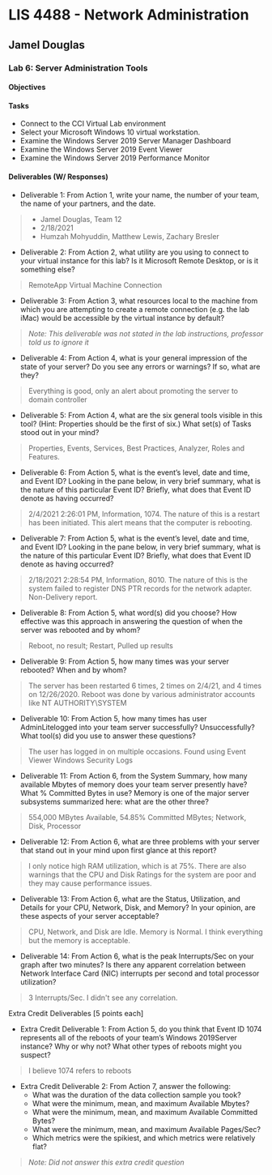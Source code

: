 # LIS 4488 - Network Administration

## Jamel Douglas

### Lab 6: Server Administration Tools

#### Objectives


#### Tasks
- Connect to the CCI Virtual Lab environment
- Select your Microsoft Windows 10 virtual workstation.
- Examine the Windows Server 2019 Server Manager Dashboard
- Examine the Windows Server 2019 Event Viewer
- Examine the Windows Server 2019 Performance Monitor 

#### Deliverables (W/ Responses)
- Deliverable 1: From Action 1, write your name, the number of your team, the name of your partners, and the date. 
> - Jamel Douglas, Team 12
> - 2/18/2021
> - Humzah Mohyuddin, Matthew Lewis, Zachary Bresler
- Deliverable 2: From Action 2, what utility are you using to connect to your virtual instance for this lab? Is it Microsoft Remote Desktop, or is it something else?
> RemoteApp Virtual Machine Connection
- Deliverable 3: From Action 3, what resources local to the machine from which you are attempting to create a remote connection (e.g. the lab iMac) would be accessible by the virtual instance by default? 
> *Note: This deliverable was not stated in the lab instructions, professor told us to ignore it*
- Deliverable 4: From Action 4, what is your general impression of the state of your server? Do you see any errors or warnings? If so, what are they? 
> Everything is good, only an alert about promoting the server to domain controller
- Deliverable 5: From Action 4, what are the six general tools visible in this tool? (Hint: Properties should be the first of six.) What set(s) of Tasks stood out in your mind? 
> Properties, Events, Services, Best Practices, Analyzer, Roles and Features.
- Deliverable 6: From Action 5, what is the event’s level, date and time, and Event ID? Looking in the pane below, in very brief summary, what is the nature of this particular Event ID? Briefly, what does that Event ID denote as having occurred? 
> 2/4/2021 2:26:01 PM, Information, 1074. The nature of this is a restart has been initiated. This alert means that the computer is rebooting.
- Deliverable 7: From Action 5, what is the event’s level, date and time, and Event ID? Looking in the pane below, in very brief summary, what is the nature of this particular Event ID? Briefly, what does that Event ID denote as having occurred? 
> 2/18/2021 2:28:54 PM, Information, 8010. The nature of this is the system failed to register DNS PTR records for the network adapter.  Non-Delivery report.
- Deliverable 8: From Action 5, what word(s) did you choose? How effective was this approach in answering the question of when the server was rebooted and by whom? 
> Reboot, no result; Restart, Pulled up results
- Deliverable 9: From Action 5, how many times was your server rebooted? When and by whom? 
> The server has been restarted 6 times, 2 times on 2/4/21, and 4 times on 12/26/2020. Reboot was done by various administrator accounts like NT AUTHORITY\SYSTEM
- Deliverable 10: From Action 5, how many times has user AdminLitelogged into your team server successfully? Unsuccessfully? What tool(s) did you use to answer these questions? 
> The user has logged in on multiple occasions. Found using Event Viewer Windows Security Logs
- Deliverable 11: From Action 6, from the System Summary, how many available Mbytes of memory does your team server presently have? What % Committed Bytes in use? Memory is one of the major server subsystems summarized here: what are the other three? 
> 554,000 MBytes Available, 54.85% Committed MBytes; Network, Disk, Processor
- Deliverable 12: From Action 6, what are three problems with your server that stand out in your mind upon first glance at this report? 
> I only notice high RAM utilization, which is at 75%. There are also warnings that the CPU and Disk Ratings for the system are poor and they may cause performance issues.
- Deliverable 13: From Action 6, what are the Status, Utilization, and Details for your CPU, Network, Disk, and Memory? In your opinion, are these aspects of your server acceptable? 
> CPU, Network, and Disk are Idle. Memory is Normal. I think everything but the memory is acceptable.
- Deliverable 14: From Action 6, what is the peak Interrupts/Sec on your graph after two minutes? Is there any apparent correlation between Network Interface Card (NIC) interrupts per second and total processor utilization? 
> 3 Interrupts/Sec. I didn't see any correlation.

Extra Credit Deliverables [5 points each] 
- Extra Credit Deliverable 1: From Action 5, do you think that Event ID 1074 represents all of the reboots of your team’s Windows 2019Server instance? Why or why not? What other types of reboots might you suspect? 
> I believe 1074 refers to reboots 
- Extra Credit Deliverable 2: From Action 7, answer the following: 
    + What was the duration of the data collection sample you took? 
    + What were the minimum, mean, and maximum Available Mbytes? 
    + What were the minimum, mean, and maximum Available Committed Bytes? 
    + What were the minimum, mean, and maximum Available Pages/Sec? 
    + Which metrics were the spikiest, and which metrics were relatively flat?
> *Note: Did not answer this extra credit question*
